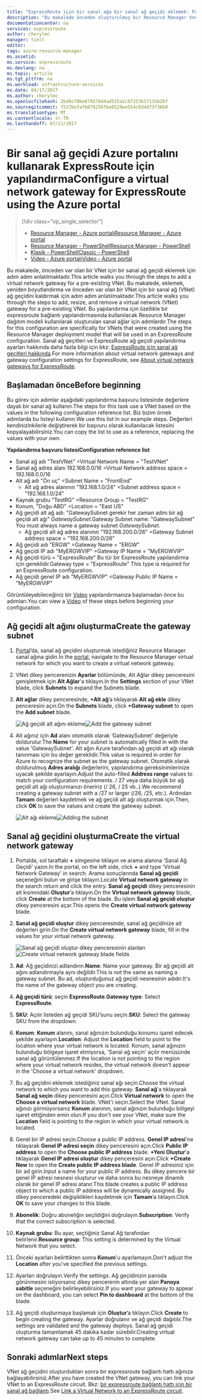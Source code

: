 ```yaml
---
title: "ExpressRoute için bir sanal ağa bir sanal ağ geçidi eklemek: Portal: Azure | Microsoft Docs"
description: "Bu makalede önceden oluşturulmuş bir Resource Manager Vnet'i ExpressRoute için bir sanal ağ geçidine eklerken size yol gösterilir."
documentationcenter: na
services: expressroute
author: cherylmc
manager: timlt
editor: 
tags: azure-resource-manager
ms.assetid: 
ms.service: expressroute
ms.devlang: na
ms.topic: article
ms.tgt_pltfrm: na
ms.workload: infrastructure-services
ms.date: 04/17/2017
ms.author: cherylmc
ms.openlocfilehash: 2bd0cf8be87937044ad515a2c6f253b1711bb2bf
ms.sourcegitcommit: f537befafb079256fba0529ee554c034d73f36b0
ms.translationtype: MT
ms.contentlocale: tr-TR
ms.lasthandoff: 07/11/2017
---
```

# <a name="configure-a-virtual-network-gateway-for-expressroute-using-the-azure-portal"></a><span data-ttu-id="97571-103">Bir sanal ağ geçidi Azure portalını kullanarak ExpressRoute için yapılandırma</span><span class="sxs-lookup"><span data-stu-id="97571-103">Configure a virtual network gateway for ExpressRoute using the Azure portal</span></span>
> [!div class="op_single_selector"]
> * [<span data-ttu-id="97571-104">Resource Manager - Azure portalı</span><span class="sxs-lookup"><span data-stu-id="97571-104">Resource Manager - Azure portal</span></span>](expressroute-howto-add-gateway-portal-resource-manager.md)
> * [<span data-ttu-id="97571-105">Resource Manager - PowerShell</span><span class="sxs-lookup"><span data-stu-id="97571-105">Resource Manager - PowerShell</span></span>](expressroute-howto-add-gateway-resource-manager.md)
> * [<span data-ttu-id="97571-106">Klasik - PowerShell</span><span class="sxs-lookup"><span data-stu-id="97571-106">Classic - PowerShell</span></span>](expressroute-howto-add-gateway-classic.md)
> * [<span data-ttu-id="97571-107">Video - Azure portalı</span><span class="sxs-lookup"><span data-stu-id="97571-107">Video - Azure portal</span></span>](http://azure.microsoft.com/documentation/videos/azure-expressroute-how-to-create-a-vpn-gateway-for-your-virtual-network)
> 
> 

<span data-ttu-id="97571-108">Bu makalede, önceden var olan bir VNet için bir sanal ağ geçidi eklemek için adım adım anlatılmaktadır.</span><span class="sxs-lookup"><span data-stu-id="97571-108">This article walks you through the steps to add a virtual network gateway for a pre-existing VNet.</span></span> <span data-ttu-id="97571-109">Bu makalede, eklemek, yeniden boyutlandırma ve önceden var olan bir VNet için bir sanal ağ (VNet) ağ geçidini kaldırmak için adım adım anlatılmaktadır.</span><span class="sxs-lookup"><span data-stu-id="97571-109">This article walks you through the steps to add, resize, and remove a virtual network (VNet) gateway for a pre-existing VNet.</span></span> <span data-ttu-id="97571-110">Bu yapılandırma için özellikle bir expressroute bağlantı yapılandırmasında kullanılacak Resource Manager dağıtım modeli kullanılarak oluşturulan sanal ağlar için adımlardır.</span><span class="sxs-lookup"><span data-stu-id="97571-110">The steps for this configuration are specifically for VNets that were created using the Resource Manager deployment model that will be used in an ExpressRoute configuration.</span></span> <span data-ttu-id="97571-111">Sanal ağ geçitleri ve ExpressRoute ağ geçidi yapılandırma ayarları hakkında daha fazla bilgi için bkz: [ExpressRoute için sanal ağ geçitleri hakkında](expressroute-about-virtual-network-gateways.md).</span><span class="sxs-lookup"><span data-stu-id="97571-111">For more information about virtual network gateways and gateway configuration settings for ExpressRoute, see [About virtual network gateways for ExpressRoute](expressroute-about-virtual-network-gateways.md).</span></span> 


## <a name="before-beginning"></a><span data-ttu-id="97571-112">Başlamadan önce</span><span class="sxs-lookup"><span data-stu-id="97571-112">Before beginning</span></span>

<span data-ttu-id="97571-113">Bu görev için adımlar aşağıdaki yapılandırma başvuru listesinde değerlere dayalı bir sanal ağ kullanın.</span><span class="sxs-lookup"><span data-stu-id="97571-113">The steps for this task use a VNet based on the values in the following configuration reference list.</span></span> <span data-ttu-id="97571-114">Biz bizim örnek adımlarda bu listeyi kullanın.</span><span class="sxs-lookup"><span data-stu-id="97571-114">We use this list in our example steps.</span></span> <span data-ttu-id="97571-115">Değerleri kendinizinkilerle değiştirerek bir başvuru olarak kullanılacak listesini kopyalayabilirsiniz.</span><span class="sxs-lookup"><span data-stu-id="97571-115">You can copy the list to use as a reference, replacing the values with your own.</span></span>

<span data-ttu-id="97571-116">**Yapılandırma başvuru listesi**</span><span class="sxs-lookup"><span data-stu-id="97571-116">**Configuration reference list**</span></span>

* <span data-ttu-id="97571-117">Sanal ağ adı "TestVNet" =</span><span class="sxs-lookup"><span data-stu-id="97571-117">Virtual Network Name = "TestVNet"</span></span>
* <span data-ttu-id="97571-118">Sanal ağ adres alanı 192.168.0.0/16 =</span><span class="sxs-lookup"><span data-stu-id="97571-118">Virtual Network address space = 192.168.0.0/16</span></span>
* <span data-ttu-id="97571-119">Alt ağ adı "Ön uç" =</span><span class="sxs-lookup"><span data-stu-id="97571-119">Subnet Name = "FrontEnd"</span></span> 
    * <span data-ttu-id="97571-120">Alt ağ adres alanının "192.168.1.0/24" =</span><span class="sxs-lookup"><span data-stu-id="97571-120">Subnet address space = "192.168.1.0/24"</span></span>
* <span data-ttu-id="97571-121">Kaynak grubu "TestRG" =</span><span class="sxs-lookup"><span data-stu-id="97571-121">Resource Group = "TestRG"</span></span>
* <span data-ttu-id="97571-122">Konum, "Doğu ABD" =</span><span class="sxs-lookup"><span data-stu-id="97571-122">Location = "East US"</span></span>
* <span data-ttu-id="97571-123">Ağ geçidi alt ağ adı: "GatewaySubnet gerekir her zaman adını bir ağ geçidi alt ağı" *GatewaySubnet*.</span><span class="sxs-lookup"><span data-stu-id="97571-123">Gateway Subnet name: "GatewaySubnet" You must always name a gateway subnet *GatewaySubnet*.</span></span>
    * <span data-ttu-id="97571-124">Ağ geçidi alt ağ adres alanının "192.168.200.0/26" =</span><span class="sxs-lookup"><span data-stu-id="97571-124">Gateway Subnet address space = "192.168.200.0/26"</span></span>
* <span data-ttu-id="97571-125">Ağ geçidi adı "ERGW" =</span><span class="sxs-lookup"><span data-stu-id="97571-125">Gateway Name = "ERGW"</span></span>
* <span data-ttu-id="97571-126">Ağ geçidi IP adı "MyERGWVIP" =</span><span class="sxs-lookup"><span data-stu-id="97571-126">Gateway IP Name = "MyERGWVIP"</span></span>
* <span data-ttu-id="97571-127">Ağ geçidi türü = "ExpressRoute" Bu tür bir ExpressRoute yapılandırma için gereklidir.</span><span class="sxs-lookup"><span data-stu-id="97571-127">Gateway type = "ExpressRoute" This type is required for an ExpressRoute configuration.</span></span>
* <span data-ttu-id="97571-128">Ağ geçidi genel IP adı "MyERGWVIP" =</span><span class="sxs-lookup"><span data-stu-id="97571-128">Gateway Public IP Name = "MyERGWVIP"</span></span>

<span data-ttu-id="97571-129">Görüntüleyebileceğiniz bir [Video](http://azure.microsoft.com/documentation/videos/azure-expressroute-how-to-create-a-vpn-gateway-for-your-virtual-network) yapılandırmanıza başlamadan önce bu adımları.</span><span class="sxs-lookup"><span data-stu-id="97571-129">You can view a [Video](http://azure.microsoft.com/documentation/videos/azure-expressroute-how-to-create-a-vpn-gateway-for-your-virtual-network) of these steps before beginning your configuration.</span></span>

## <a name="create-the-gateway-subnet"></a><span data-ttu-id="97571-130">Ağ geçidi alt ağını oluşturma</span><span class="sxs-lookup"><span data-stu-id="97571-130">Create the gateway subnet</span></span>

1. <span data-ttu-id="97571-131">[Portal](http://portal.azure.com)’da, sanal ağ geçidini oluşturmak istediğiniz Resource Manager sanal ağına gidin.</span><span class="sxs-lookup"><span data-stu-id="97571-131">In the [portal](http://portal.azure.com), navigate to the Resource Manager virtual network for which you want to create a virtual network gateway.</span></span>
2. <span data-ttu-id="97571-132">VNet dikey pencerenizin **Ayarlar** bölümünde, Alt Ağlar dikey penceresini genişletmek için **Alt Ağlar**'a tıklayın.</span><span class="sxs-lookup"><span data-stu-id="97571-132">In the **Settings** section of your VNet blade, click **Subnets** to expand the Subnets blade.</span></span>
3. <span data-ttu-id="97571-133">**Alt ağlar** dikey penceresinde, **+Alt ağ**’a tıklayarak **Alt ağ ekle** dikey penceresini açın.</span><span class="sxs-lookup"><span data-stu-id="97571-133">On the **Subnets** blade, click **+Gateway subnet** to open the **Add subnet** blade.</span></span> 
   
    <span data-ttu-id="97571-134">![Ağ geçidi alt ağını ekleme](./media/expressroute-howto-add-gateway-portal-resource-manager/addgwsubnet.png "Ağ geçidi alt ağını ekleme")</span><span class="sxs-lookup"><span data-stu-id="97571-134">![Add the gateway subnet](./media/expressroute-howto-add-gateway-portal-resource-manager/addgwsubnet.png "Add the gateway subnet")</span></span>


4. <span data-ttu-id="97571-135">Alt ağınız için **Ad** alanı otomatik olarak ‘GatewaySubnet’ değeriyle doldurulur.</span><span class="sxs-lookup"><span data-stu-id="97571-135">The **Name** for your subnet is automatically filled in with the value 'GatewaySubnet'.</span></span> <span data-ttu-id="97571-136">Alt ağın Azure tarafından ağ geçidi alt ağı olarak tanınması için bu değer gereklidir.</span><span class="sxs-lookup"><span data-stu-id="97571-136">This value is required in order for Azure to recognize the subnet as the gateway subnet.</span></span> <span data-ttu-id="97571-137">Otomatik olarak doldurulmuş **Adres aralığı** değerlerini, yapılandırma gereksinimlerinize uyacak şekilde ayarlayın.</span><span class="sxs-lookup"><span data-stu-id="97571-137">Adjust the auto-filled **Address range** values to match your configuration requirements.</span></span> <span data-ttu-id="97571-138">/ 27 veya daha büyük bir ağ geçidi alt ağı oluşturmanızı öneririz (/ 26, / 25 vb..).</span><span class="sxs-lookup"><span data-stu-id="97571-138">We recommend creating a gateway subnet with a /27 or larger (/26, /25, etc.).</span></span> <span data-ttu-id="97571-139">Ardından **Tamam** değerleri kaydetmek ve ağ geçidi alt ağı oluşturmak için.</span><span class="sxs-lookup"><span data-stu-id="97571-139">Then, click **OK** to save the values and create the gateway subnet.</span></span>

    <span data-ttu-id="97571-140">![Alt ağı ekleme](./media/expressroute-howto-add-gateway-portal-resource-manager/addsubnetgw.png "Alt ağı ekleme")</span><span class="sxs-lookup"><span data-stu-id="97571-140">![Adding the subnet](./media/expressroute-howto-add-gateway-portal-resource-manager/addsubnetgw.png "Adding the subnet")</span></span>

## <a name="create-the-virtual-network-gateway"></a><span data-ttu-id="97571-141">Sanal ağ geçidini oluşturma</span><span class="sxs-lookup"><span data-stu-id="97571-141">Create the virtual network gateway</span></span>

1. <span data-ttu-id="97571-142">Portalda, sol taraftaki **+** simgesine tıklayın ve arama alanına ‘Sanal Ağ Geçidi’ yazın.</span><span class="sxs-lookup"><span data-stu-id="97571-142">In the portal, on the left side, click **+** and type 'Virtual Network Gateway' in search.</span></span> <span data-ttu-id="97571-143">Arama sonuçlarında **Sanal ağ geçidi** seçeneğini bulun ve girişe tıklayın.</span><span class="sxs-lookup"><span data-stu-id="97571-143">Locate **Virtual network gateway** in the search return and click the entry.</span></span> <span data-ttu-id="97571-144">**Sanal ağ geçidi** dikey penceresinin alt kısmındaki **Oluştur**’a tıklayın.</span><span class="sxs-lookup"><span data-stu-id="97571-144">On the **Virtual network gateway** blade, click **Create** at the bottom of the blade.</span></span> <span data-ttu-id="97571-145">Bu işlem **Sanal ağ geçidi oluştur** dikey penceresini açar.</span><span class="sxs-lookup"><span data-stu-id="97571-145">This opens the **Create virtual network gateway** blade.</span></span>
2. <span data-ttu-id="97571-146">**Sanal ağ geçidi oluştur** dikey penceresinde, sanal ağ geçidinize ait değerleri girin.</span><span class="sxs-lookup"><span data-stu-id="97571-146">On the **Create virtual network gateway** blade, fill in the values for your virtual network gateway.</span></span>

    <span data-ttu-id="97571-147">![Sanal ağ geçidi oluştur dikey penceresinin alanları](./media/expressroute-howto-add-gateway-portal-resource-manager/gw.png "Sanal ağ geçidi oluştur dikey penceresinin alanları")</span><span class="sxs-lookup"><span data-stu-id="97571-147">![Create virtual network gateway blade fields](./media/expressroute-howto-add-gateway-portal-resource-manager/gw.png "Create virtual network gateway blade fields")</span></span>
3. <span data-ttu-id="97571-148">**Ad**: Ağ geçidinizi adlandırın.</span><span class="sxs-lookup"><span data-stu-id="97571-148">**Name**: Name your gateway.</span></span> <span data-ttu-id="97571-149">Bir ağ geçidi alt ağını adlandırmayla aynı değildir.</span><span class="sxs-lookup"><span data-stu-id="97571-149">This is not the same as naming a gateway subnet.</span></span> <span data-ttu-id="97571-150">Bu ad, oluşturduğunuz ağ geçidi nesnesinin adıdır.</span><span class="sxs-lookup"><span data-stu-id="97571-150">It's the name of the gateway object you are creating.</span></span>
4. <span data-ttu-id="97571-151">**Ağ geçidi türü**: seçin **ExpressRoute**.</span><span class="sxs-lookup"><span data-stu-id="97571-151">**Gateway type**: Select **ExpressRoute**.</span></span>
5. <span data-ttu-id="97571-152">**SKU**: Açılır listeden ağ geçidi SKU’sunu seçin.</span><span class="sxs-lookup"><span data-stu-id="97571-152">**SKU**: Select the gateway SKU from the dropdown.</span></span>
6. <span data-ttu-id="97571-153">**Konum**: **Konum** alanını, sanal ağınızın bulunduğu konumu işaret edecek şekilde ayarlayın.</span><span class="sxs-lookup"><span data-stu-id="97571-153">**Location**: Adjust the **Location** field to point to the location where your virtual network is located.</span></span> <span data-ttu-id="97571-154">Konum, sanal ağınızın bulunduğu bölgeye işaret etmiyorsa, 'Sanal ağ seçin' açılır menüsünde sanal ağ görüntülenmez.</span><span class="sxs-lookup"><span data-stu-id="97571-154">If the location is not pointing to the region where your virtual network resides, the virtual network doesn't appear in the 'Choose a virtual network' dropdown.</span></span>
7. <span data-ttu-id="97571-155">Bu ağ geçidini eklemek istediğiniz sanal ağı seçin.</span><span class="sxs-lookup"><span data-stu-id="97571-155">Choose the virtual network to which you want to add this gateway.</span></span> <span data-ttu-id="97571-156">**Sanal ağ**'a tıklayarak **Sanal ağ seçin** dikey penceresini açın.</span><span class="sxs-lookup"><span data-stu-id="97571-156">Click **Virtual network** to open the **Choose a virtual network** blade.</span></span> <span data-ttu-id="97571-157">VNet'i seçin.</span><span class="sxs-lookup"><span data-stu-id="97571-157">Select the VNet.</span></span> <span data-ttu-id="97571-158">Sanal ağınızı görmüyorsanız **Konum** alanının, sanal ağınızın bulunduğu bölgeyi işaret ettiğinden emin olun.</span><span class="sxs-lookup"><span data-stu-id="97571-158">If you don't see your VNet, make sure the **Location** field is pointing to the region in which your virtual network is located.</span></span>
9. <span data-ttu-id="97571-159">Genel bir IP adresi seçin.</span><span class="sxs-lookup"><span data-stu-id="97571-159">Choose a public IP address.</span></span> <span data-ttu-id="97571-160">**Genel IP adresi**'ne tıklayarak **Genel IP adresi seçin** dikey penceresini açın.</span><span class="sxs-lookup"><span data-stu-id="97571-160">Click **Public IP address** to open the **Choose public IP address** blade.</span></span> <span data-ttu-id="97571-161">**+Yeni Oluştur**'a tıklayarak **Genel IP adresi oluştur** dikey penceresini açın.</span><span class="sxs-lookup"><span data-stu-id="97571-161">Click **+Create New** to open the **Create public IP address blade**.</span></span> <span data-ttu-id="97571-162">Genel IP adresiniz için bir ad girin.</span><span class="sxs-lookup"><span data-stu-id="97571-162">Input a name for your public IP address.</span></span> <span data-ttu-id="97571-163">Bu dikey pencere bir genel IP adresi nesnesi oluşturur ve daha sonra bu nesneye dinamik olarak bir genel IP adresi atanır.</span><span class="sxs-lookup"><span data-stu-id="97571-163">This blade creates a public IP address object to which a public IP address will be dynamically assigned.</span></span> <span data-ttu-id="97571-164">Bu dikey penceredeki değişiklikleri kaydetmek için **Tamam**’a tıklayın.</span><span class="sxs-lookup"><span data-stu-id="97571-164">Click **OK** to save your changes to this blade.</span></span>
10. <span data-ttu-id="97571-165">**Abonelik**: Doğru aboneliğin seçildiğini doğrulayın.</span><span class="sxs-lookup"><span data-stu-id="97571-165">**Subscription**: Verify that the correct subscription is selected.</span></span>
11. <span data-ttu-id="97571-166">**Kaynak grubu**: Bu ayar, seçtiğiniz Sanal Ağ tarafından belirlenir.</span><span class="sxs-lookup"><span data-stu-id="97571-166">**Resource group**: This setting is determined by the Virtual Network that you select.</span></span>
12. <span data-ttu-id="97571-167">Önceki ayarları belirttikten sonra **Konum**'u ayarlamayın.</span><span class="sxs-lookup"><span data-stu-id="97571-167">Don't adjust the **Location** after you've specified the previous settings.</span></span>
13. <span data-ttu-id="97571-168">Ayarları doğrulayın.</span><span class="sxs-lookup"><span data-stu-id="97571-168">Verify the settings.</span></span> <span data-ttu-id="97571-169">Ağ geçidinizin panoda görünmesini istiyorsanız dikey pencerenin altında yer alan **Panoya sabitle** seçeneğini belirleyebilirsiniz.</span><span class="sxs-lookup"><span data-stu-id="97571-169">If you want your gateway to appear on the dashboard, you can select **Pin to dashboard** at the bottom of the blade.</span></span>
14. <span data-ttu-id="97571-170">Ağ geçidi oluşturmaya başlamak için **Oluştur**’a tıklayın.</span><span class="sxs-lookup"><span data-stu-id="97571-170">Click **Create** to begin creating the gateway.</span></span> <span data-ttu-id="97571-171">Ayarlar doğrulanır ve ağ geçidi dağıtılır.</span><span class="sxs-lookup"><span data-stu-id="97571-171">The settings are validated and the gateway deploys.</span></span> <span data-ttu-id="97571-172">Sanal ağ geçidi oluşturma tamamlamak 45 dakika kadar sürebilir.</span><span class="sxs-lookup"><span data-stu-id="97571-172">Creating virtual network gateway can take up to 45 minutes to complete.</span></span>

## <a name="next-steps"></a><span data-ttu-id="97571-173">Sonraki adımlar</span><span class="sxs-lookup"><span data-stu-id="97571-173">Next steps</span></span>
<span data-ttu-id="97571-174">VNet ağ geçidini oluşturduktan sonra bir expressroute bağlantı hattı ağınıza bağlayabilirsiniz.</span><span class="sxs-lookup"><span data-stu-id="97571-174">After you have created the VNet gateway, you can link your VNet to an ExpressRoute circuit.</span></span> <span data-ttu-id="97571-175">Bkz: [bir expressroute bağlantı hattı için bir sanal ağ bağlantı](expressroute-howto-linkvnet-portal-resource-manager.md).</span><span class="sxs-lookup"><span data-stu-id="97571-175">See [Link a Virtual Network to an ExpressRoute circuit](expressroute-howto-linkvnet-portal-resource-manager.md).</span></span>